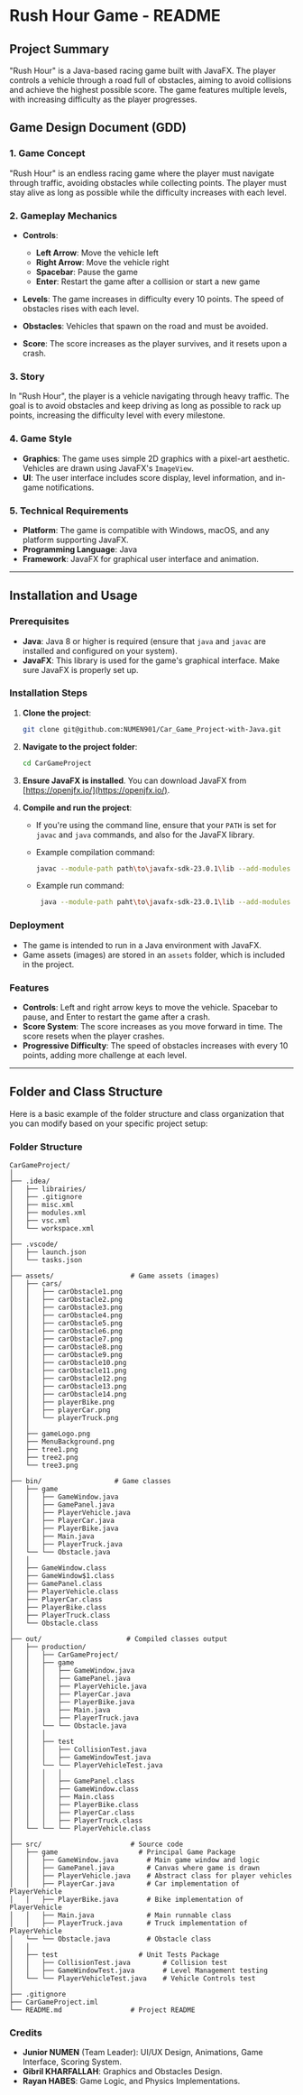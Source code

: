 # **Rush Hour Game - README**

## **Project Summary**
"Rush Hour" is a Java-based racing game built with JavaFX. The player controls a vehicle through a road full of obstacles, aiming to avoid collisions and achieve the highest possible score. The game features multiple levels, with increasing difficulty as the player progresses.

## **Game Design Document (GDD)**

### **1. Game Concept**
"Rush Hour" is an endless racing game where the player must navigate through traffic, avoiding obstacles while collecting points. The player must stay alive as long as possible while the difficulty increases with each level.

### **2. Gameplay Mechanics**
- **Controls**:
    - **Left Arrow**: Move the vehicle left
    - **Right Arrow**: Move the vehicle right
    - **Spacebar**: Pause the game
    - **Enter**: Restart the game after a collision or start a new game

- **Levels**: The game increases in difficulty every 10 points. The speed of obstacles rises with each level.
- **Obstacles**: Vehicles that spawn on the road and must be avoided.
- **Score**: The score increases as the player survives, and it resets upon a crash.

### **3. Story**
In "Rush Hour", the player is a vehicle navigating through heavy traffic. The goal is to avoid obstacles and keep driving as long as possible to rack up points, increasing the difficulty level with every milestone.

### **4. Game Style**
- **Graphics**: The game uses simple 2D graphics with a pixel-art aesthetic. Vehicles are drawn using JavaFX's `ImageView`.
- **UI**: The user interface includes score display, level information, and in-game notifications.

### **5. Technical Requirements**
- **Platform**: The game is compatible with Windows, macOS, and any platform supporting JavaFX.
- **Programming Language**: Java
- **Framework**: JavaFX for graphical user interface and animation.

---

## **Installation and Usage**

### **Prerequisites**
- **Java**: Java 8 or higher is required (ensure that `java` and `javac` are installed and configured on your system).
- **JavaFX**: This library is used for the game's graphical interface. Make sure JavaFX is properly set up.

### **Installation Steps**
1. **Clone the project**:
    ```bash
    git clone git@github.com:NUMEN901/Car_Game_Project-with-Java.git
    ```

2. **Navigate to the project folder**:
    ```bash
    cd CarGameProject
    ```

3. **Ensure JavaFX is installed**. You can download JavaFX from [https://openjfx.io/](https://openjfx.io/).

4. **Compile and run the project**:
    - If you're using the command line, ensure that your `PATH` is set for `javac` and `java` commands, and also for the JavaFX library.
    - Example compilation command:
      ```bash
      javac --module-path path\to\javafx-sdk-23.0.1\lib --add-modules javafx.controls,javafx.graphics,javafx.media -d bin src/game/*.java
      ```

    - Example run command:
      ```bash
       java --module-path paht\to\javafx-sdk-23.0.1\lib --add-modules javafx.controls,javafx.graphics -cp bin Main 
      ```

### **Deployment**
- The game is intended to run in a Java environment with JavaFX.
- Game assets (images) are stored in an `assets` folder, which is included in the project.

### **Features**
- **Controls**: Left and right arrow keys to move the vehicle. Spacebar to pause, and Enter to restart the game after a crash.
- **Score System**: The score increases as you move forward in time. The score resets when the player crashes.
- **Progressive Difficulty**: The speed of obstacles increases with every 10 points, adding more challenge at each level.

---

## **Folder and Class Structure**

Here is a basic example of the folder structure and class organization that you can modify based on your specific project setup:

### **Folder Structure**
```plaintext
CarGameProject/
│
├── .idea/
│   ├── librairies/
│   ├── .gitignore
│   ├── misc.xml
│   ├── modules.xml
│   ├── vsc.xml
│   └── workspace.xml
│
├── .vscode/
│   ├── launch.json
│   └── tasks.json
│
├── assets/                   # Game assets (images)
│   ├── cars/
│   │   ├── carObstacle1.png
│   │   ├── carObstacle2.png
│   │   ├── carObstacle3.png
│   │   ├── carObstacle4.png
│   │   ├── carObstacle5.png
│   │   ├── carObstacle6.png
│   │   ├── carObstacle7.png
│   │   ├── carObstacle8.png
│   │   ├── carObstacle9.png
│   │   ├── carObstacle10.png
│   │   ├── carObstacle11.png
│   │   ├── carObstacle12.png
│   │   ├── carObstacle13.png
│   │   ├── carObstacle14.png
│   │   ├── playerBike.png
│   │   ├── playerCar.png
│   │   └── playerTruck.png
│   │
│   ├── gameLogo.png
│   ├── MenuBackground.png
│   ├── tree1.png
│   ├── tree2.png
│   └── tree3.png
│
├── bin/                  # Game classes
│   ├── game                 
│   │   ├── GameWindow.java    
│   │   ├── GamePanel.java     
│   │   ├── PlayerVehicle.java   
│   │   ├── PlayerCar.java       
│   │   ├── PlayerBike.java      
│   │   ├── Main.java            
│   │   ├── PlayerTruck.java     
│   └── └── Obstacle.java 
│   │ 
│   ├── GameWindow.class
│   ├── GameWindow$1.class
│   ├── GamePanel.class 
│   ├── PlayerVehicle.class
│   ├── PlayerCar.class 
│   ├── PlayerBike.class
│   ├── PlayerTruck.class
│   └── Obstacle.class
│
├── out/                     # Compiled classes output
│   ├── production/
│   │   ├── CarGameProject/
│   │   ├── game                 
│   │   │   ├── GameWindow.java    
│   │   │   ├── GamePanel.java     
│   │   │   ├── PlayerVehicle.java   
│   │   │   ├── PlayerCar.java       
│   │   │   ├── PlayerBike.java      
│   │   │   ├── Main.java            
│   │   │   ├── PlayerTruck.java     
│   │   └── └── Obstacle.java 
│   │   │
│   │   ├── test         
│   │   │   ├── CollisionTest.java
│   │   │   ├── GameWindowTest.java
│   │   └── └── PlayerVehicleTest.java
│   │   │   │ 
│   │   │   ├── GamePanel.class
│   │   │   ├── GameWindow.class
│   │   │   ├── Main.class
│   │   │   ├── PlayerBike.class
│   │   │   ├── PlayerCar.class
│   │   │   ├── PlayerTruck.class
│   └── └── └── PlayerVehicle.class
│
├── src/                      # Source code
│   ├── game                    # Principal Game Package
│   │   ├── GameWindow.java       # Main game window and logic
│   │   ├── GamePanel.java        # Canvas where game is drawn
│   │   ├── PlayerVehicle.java    # Abstract class for player vehicles
│   │   ├── PlayerCar.java        # Car implementation of PlayerVehicle
│   │   ├── PlayerBike.java       # Bike implementation of PlayerVehicle
│   │   ├── Main.java             # Main runnable class
│   │   ├── PlayerTruck.java      # Truck implementation of PlayerVehicle
│   └── └── Obstacle.java         # Obstacle class
│   │
│   ├── test                    # Unit Tests Package
│   │   ├── CollisionTest.java        # Collision test
│   │   ├── GameWindowTest.java       # Level Management testing
│   └── └── PlayerVehicleTest.java    # Vehicle Controls test
│
├── .gitignore
├── CarGameProject.iml
└── README.md                 # Project README
```

### **Credits**
- **Junior NUMEN** (Team Leader): UI/UX Design, Animations, Game Interface, Scoring System.
- **Gibril KHARFALLAH**: Graphics and Obstacles Design.
- **Rayan HABES**: Game Logic, and Physics Implementations.

